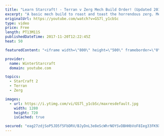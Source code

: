 ```yaml
---
title: "Learn Starcraft! - Terran v Zerg Mech Build Order! (Updated 2018)"
excerpt: "A basic mech build to roast and toast the horrendous zerg. Meant for lower level players looking for some direction! -- Watch live at https://www.twitch.tv/wintergaming"
originalUrl: https://youtube.com/watch?v=GS7l_y1cbSc
type: video
price: Free
length: PT13M11S
publishedDateTime: 2017-11-20T12:22:45Z
heat: 50

featuredContent: "<iframe width=\"800\" height=\"500\" frameborder=\"0\" src=\"https://www.youtube.com/embed/GS7l_y1cbSc\" allow=\"accelerometer; autoplay; encrypted-media; gyroscope; picture-in-picture\" allowfullscreen></iframe>"

provider:
  name: WinterStarcraft
  domain: youtube.com

topics:
  - StarCraft 2
  - Terran
  - Zerg

images:
  - url: https://i.ytimg.com/vi/GS7l_y1cbSc/maxresdefault.jpg
    width: 1280
    height: 720
    isCached: true

secured: "eag27zdjSoP5JD5f5FbDRV/BJyDnL3e8eScWhrNOYSvDBHHbVoF8Ieg33FK9X2gUnodh1JXpImCMnwEKNUXuQmNbUCZee95pkfhCG/W4eWG7Uw8mXOyIbS8d3Hlt0n4XRqezjYOZ6mo/nUdceKW8qXNGXz0XNEBhgUEexKGLt6xYbJboq37IZSO8aLhSb4dXwbmKYfPu+Js6H4D4VYYZYZo9RC4p/B/HOGjiEoO6tvGOq7QVTi3nPwDk0wHh6VplZdvzif2p9gJKbEoOEONUch4o/x9YZa7XeqeTgVoN4YhpzJTQMMfFRxDcoWlzooQUe7jXuOGWPtMx4um4rR1p103Yv0US1lUKVQLeqgppf11VznREvVbK3iqkqHPdYpfMxQtG7eMd9dpt1W3XhYUVrCvN3iXEYD1kcmoOy0wOCsE=;ebKUW4rlmf10LRQr43bJJQ=="
---
```



